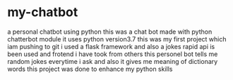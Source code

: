 # my-chatbot
 a personal chatbot using python
 this was a chat bot made with python chatterbot module
 it uses python version3.7
 this was my first project which iam pushing to git
i used a flask framework and also a jokes rapid api is been used and frotend i have took from others 
this personel bot tells me random jokes everytime i ask and also it gives me meaning of dictionary words
this project was done to enhance my python skills
